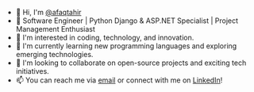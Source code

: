 - 👋 Hi, I'm [@afaqtahir](https://github.com/afaqtahir)
- 🚀 Software Engineer | Python Django & ASP.NET Specialist | Project Management Enthusiast
- 👀 I'm interested in coding, technology, and innovation.
- 🌱 I'm currently learning new programming languages and exploring emerging technologies.
- 💞️ I'm looking to collaborate on open-source projects and exciting tech initiatives.
- 📫 You can reach me via [email](mailto:afaqtahir00@gmail.com) or connect with me on [LinkedIn](https://www.linkedin.com/in/aafaq-tahir-a5255720b/)!

<!---
afaqtahir/afaqtahir is a ✨ special ✨ repository because its `README.md` (this file) appears on your GitHub profile.
You can click the Preview link to take a look at your changes.
--->
